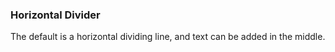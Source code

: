 ### Horizontal Divider

The default is a horizontal dividing line, and text can be added in the middle.
